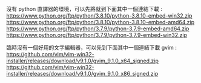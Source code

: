沒有 python 直譯器的環境，可以先將就到下面其中一個連結下載 :   
https://www.python.org/ftp/python/3.8.10/python-3.8.10-embed-win32.zip  
https://www.python.org/ftp/python/3.8.10/python-3.8.10-embed-amd64.zip  
https://www.python.org/ftp/python/3.7.9/python-3.7.9-embed-amd64.zip  
https://www.python.org/ftp/python/3.7.9/python-3.7.9-embed-win32.zip  

臨時沒有一個好用的文字編輯器，可以先到下面其中一個連結下載 gvim :
https://github.com/vim/vim-win32-installer/releases/download/v9.1.0/gvim_9.1.0_x64_signed.zip
https://github.com/vim/vim-win32-installer/releases/download/v9.1.0/gvim_9.1.0_x86_signed.zip
